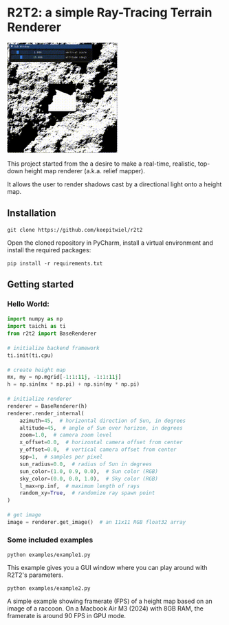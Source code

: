 # R2T2: a simple Ray-Tracing Terrain Renderer

![Example 1](documentation/example.gif)

This project started from the a desire to make a real-time, realistic,
top-down height map renderer (a.k.a. relief mapper).

It allows the user to render shadows cast by a directional light
onto a height map.

## Installation

```commandline
git clone https://github.com/keepitwiel/r2t2
```

Open the cloned repository in PyCharm, install a virtual environment and install the required packages:

```commandline
pip install -r requirements.txt
```

## Getting started

### Hello World:

```python
import numpy as np
import taichi as ti
from r2t2 import BaseRenderer

# initialize backend framework
ti.init(ti.cpu)

# create height map
mx, my = np.mgrid[-1:1:11j, -1:1:11j]
h = np.sin(mx * np.pi) + np.sin(my * np.pi)

# initialize renderer
renderer = BaseRenderer(h)
renderer.render_internal(
    azimuth=45,  # horizontal direction of Sun, in degrees
    altitude=45,  # angle of Sun over horizon, in degrees
    zoom=1.0,  # camera zoom level
    x_offset=0.0,  # horizontal camera offset from center
    y_offset=0.0,  # vertical camera offset from center
    spp=1,  # samples per pixel
    sun_radius=0.0,  # radius of Sun in degrees
    sun_color=(1.0, 0.9, 0.0),  # Sun color (RGB)
    sky_color=(0.0, 0.0, 1.0),  # Sky color (RGB)
    l_max=np.inf,  # maximum length of rays
    random_xy=True,  # randomize ray spawn point
)

# get image
image = renderer.get_image()  # an 11x11 RGB float32 array
```

### Some included examples
```commandline
python examples/example1.py
```
This example gives you a GUI window where you can play around with
R2T2's parameters.

```commandline
python examples/example2.py
```
A simple example showing framerate (FPS) of a height map based on an image of a raccoon.
On a Macbook Air M3 (2024) with 8GB RAM, the framerate is around 90 FPS in GPU mode.
